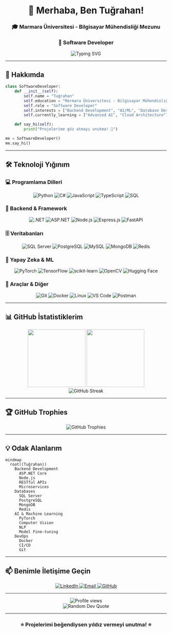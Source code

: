 <div align="center">

# 👋 Merhaba, Ben Tuğrahan!

### 🎓 Marmara Üniversitesi - Bilgisayar Mühendisliği Mezunu
### 💼 Software Developer

<img src="https://readme-typing-svg.herokuapp.com?font=Fira+Code&size=22&duration=3000&pause=1000&color=2E9EF7&center=true&vCenter=true&width=600&lines=Backend+Developer;AI+Enthusiast;Database+Specialist;Full+Stack+Developer" alt="Typing SVG" />

</div>

---

## 🚀 Hakkımda

```python
class SoftwareDeveloper:
    def __init__(self):
        self.name = "Tuğrahan"
        self.education = "Marmara Üniversitesi - Bilgisayar Mühendisliği"
        self.role = "Software Developer"
        self.interests = ["Backend Development", "AI/ML", "Database Design"]
        self.currently_learning = ["Advanced AI", "Cloud Architecture"]

    def say_hi(self):
        print("Projelerime göz atmayı unutma! 🚀")

me = SoftwareDeveloper()
me.say_hi()
```

---

## 🛠️ Teknoloji Yığınım

### 💻 Programlama Dilleri
<p align="center">
  <img src="https://img.shields.io/badge/Python-3776AB?style=for-the-badge&logo=python&logoColor=white" alt="Python"/>
  <img src="https://img.shields.io/badge/C%23-239120?style=for-the-badge&logo=c-sharp&logoColor=white" alt="C#"/>
  <img src="https://img.shields.io/badge/JavaScript-F7DF1E?style=for-the-badge&logo=javascript&logoColor=black" alt="JavaScript"/>
  <img src="https://img.shields.io/badge/TypeScript-007ACC?style=for-the-badge&logo=typescript&logoColor=white" alt="TypeScript"/>
  <img src="https://img.shields.io/badge/SQL-4479A1?style=for-the-badge&logo=postgresql&logoColor=white" alt="SQL"/>
</p>

### 🎯 Backend & Framework
<p align="center">
  <img src="https://img.shields.io/badge/.NET-512BD4?style=for-the-badge&logo=dotnet&logoColor=white" alt=".NET"/>
  <img src="https://img.shields.io/badge/ASP.NET-512BD4?style=for-the-badge&logo=dotnet&logoColor=white" alt="ASP.NET"/>
  <img src="https://img.shields.io/badge/Node.js-339933?style=for-the-badge&logo=nodedotjs&logoColor=white" alt="Node.js"/>
  <img src="https://img.shields.io/badge/Express.js-000000?style=for-the-badge&logo=express&logoColor=white" alt="Express.js"/>
  <img src="https://img.shields.io/badge/FastAPI-009688?style=for-the-badge&logo=fastapi&logoColor=white" alt="FastAPI"/>
</p>

### 🗄️ Veritabanları
<p align="center">
  <img src="https://img.shields.io/badge/Microsoft%20SQL%20Server-CC2927?style=for-the-badge&logo=microsoft-sql-server&logoColor=white" alt="SQL Server"/>
  <img src="https://img.shields.io/badge/PostgreSQL-316192?style=for-the-badge&logo=postgresql&logoColor=white" alt="PostgreSQL"/>
  <img src="https://img.shields.io/badge/MySQL-4479A1?style=for-the-badge&logo=mysql&logoColor=white" alt="MySQL"/>
  <img src="https://img.shields.io/badge/MongoDB-47A248?style=for-the-badge&logo=mongodb&logoColor=white" alt="MongoDB"/>
  <img src="https://img.shields.io/badge/Redis-DC382D?style=for-the-badge&logo=redis&logoColor=white" alt="Redis"/>
</p>

### 🤖 Yapay Zeka & ML
<p align="center">
  <img src="https://img.shields.io/badge/PyTorch-EE4C2C?style=for-the-badge&logo=pytorch&logoColor=white" alt="PyTorch"/>
  <img src="https://img.shields.io/badge/TensorFlow-FF6F00?style=for-the-badge&logo=tensorflow&logoColor=white" alt="TensorFlow"/>
  <img src="https://img.shields.io/badge/scikit--learn-F7931E?style=for-the-badge&logo=scikit-learn&logoColor=white" alt="scikit-learn"/>
  <img src="https://img.shields.io/badge/OpenCV-5C3EE8?style=for-the-badge&logo=opencv&logoColor=white" alt="OpenCV"/>
  <img src="https://img.shields.io/badge/Hugging%20Face-FFD21E?style=for-the-badge&logo=huggingface&logoColor=black" alt="Hugging Face"/>
</p>

### 🔧 Araçlar & Diğer
<p align="center">
  <img src="https://img.shields.io/badge/Git-F05032?style=for-the-badge&logo=git&logoColor=white" alt="Git"/>
  <img src="https://img.shields.io/badge/Docker-2496ED?style=for-the-badge&logo=docker&logoColor=white" alt="Docker"/>
  <img src="https://img.shields.io/badge/Linux-FCC624?style=for-the-badge&logo=linux&logoColor=black" alt="Linux"/>
  <img src="https://img.shields.io/badge/VS%20Code-007ACC?style=for-the-badge&logo=visual-studio-code&logoColor=white" alt="VS Code"/>
  <img src="https://img.shields.io/badge/Postman-FF6C37?style=for-the-badge&logo=postman&logoColor=white" alt="Postman"/>
</p>

---

## 📊 GitHub İstatistiklerim

<div align="center">
  <img height="180em" src="https://github-readme-stats.vercel.app/api?username=KULLANICI_ADIN&show_icons=true&theme=tokyonight&include_all_commits=true&count_private=true"/>
  <img height="180em" src="https://github-readme-stats.vercel.app/api/top-langs/?username=KULLANICI_ADIN&layout=compact&langs_count=8&theme=tokyonight"/>
</div>

<div align="center">
  <img src="https://github-readme-streak-stats.herokuapp.com/?user=KULLANICI_ADIN&theme=tokyonight" alt="GitHub Streak"/>
</div>

---

## 🏆 GitHub Trophies

<div align="center">
  <img src="https://github-profile-trophy.vercel.app/?username=KULLANICI_ADIN&theme=tokyonight&no-frame=true&no-bg=false&margin-w=4&row=1" alt="GitHub Trophies"/>
</div>

---

## 💡 Odak Alanlarım

```mermaid
mindmap
  root((Tuğrahan))
    Backend Development
      ASP.NET Core
      Node.js
      RESTful APIs
      Microservices
    Databases
      SQL Server
      PostgreSQL
      MongoDB
      Redis
    AI & Machine Learning
      PyTorch
      Computer Vision
      NLP
      Model Fine-tuning
    DevOps
      Docker
      CI/CD
      Git
```

---

## 📫 Benimle İletişime Geçin

<p align="center">
  <a href="https://linkedin.com/in/PROFIL_ADIN">
    <img src="https://img.shields.io/badge/LinkedIn-0077B5?style=for-the-badge&logo=linkedin&logoColor=white" alt="LinkedIn"/>
  </a>
  <a href="mailto:EMAIL_ADRESIN">
    <img src="https://img.shields.io/badge/Email-D14836?style=for-the-badge&logo=gmail&logoColor=white" alt="Email"/>
  </a>
  <a href="https://github.com/KULLANICI_ADIN">
    <img src="https://img.shields.io/badge/GitHub-100000?style=for-the-badge&logo=github&logoColor=white" alt="GitHub"/>
  </a>
</p>

---

<div align="center">
  <img src="https://komarev.com/ghpvc/?username=KULLANICI_ADIN&color=blueviolet&style=for-the-badge&label=PROFİL+GÖRÜNTÜLEME" alt="Profile views"/>
</div>

<div align="center">
  <img src="https://quotes-github-readme.vercel.app/api?type=horizontal&theme=tokyonight" alt="Random Dev Quote"/>
</div>

---

<h3 align="center">⭐ Projelerimi beğendiysen yıldız vermeyi unutma! ⭐</h3>
